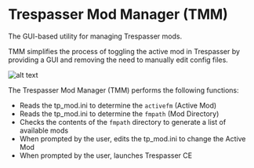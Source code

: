 # Trespasser Mod Manager (TMM)
The GUI-based utility for managing Trespasser mods.

TMM simplifies the process of toggling the active mod in Trespasser by providing a GUI and removing the need to manually edit config files.

![alt text](https://cdn.discordapp.com/attachments/832800099653517366/1040001707108741240/TMM_v035screenshot.png "TMM v0.3.4 Screenshot")

The Trespasser Mod Manager (TMM) performs the following functions:
* Reads the tp_mod.ini to determine the ```activefm``` (Active Mod)
* Reads the tp_mod.ini to determine the ```fmpath``` (Mod Directory)
* Checks the contents of the ```fmpath``` directory to generate a list of available mods
* When prompted by the user, edits the tp_mod.ini to change the Active Mod
* When prompted by the user, launches Trespasser CE
    

